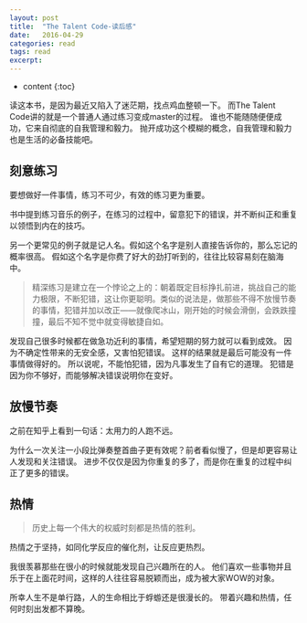 ```yaml
---
layout: post
title:  "The Talent Code-读后感"
date:   2016-04-29
categories: read
tags: read
excerpt: 
---
```

* content
{:toc}

读这本书，是因为最近又陷入了迷茫期，找点鸡血整顿一下。
而The Talent Code讲的就是一个普通人通过练习变成master的过程。
谁也不能随随便便成功，它来自彻底的自我管理和毅力。
抛开成功这个模糊的概念，自我管理和毅力也是生活的必备技能吧。

## 刻意练习

要想做好一件事情，练习不可少，有效的练习更为重要。

书中提到练习音乐的例子，在练习的过程中，留意犯下的错误，并不断纠正和重复以领悟到内在的技巧。

另一个更常见的例子就是记人名。假如这个名字是别人直接告诉你的，那么忘记的概率很高。
假如这个名字是你费了好大的劲打听到的，往往比较容易刻在脑海中。

> 精深练习是建立在一个悖论之上的：朝着既定目标挣扎前进，挑战自己的能力极限，不断犯错，这让你更聪明。类似的说法是，做那些不得不放慢节奏的事情，犯错并加以改正——就像爬冰山，刚开始的时候会滑倒，会跌跌撞撞，最后不知不觉中就变得敏捷自如。

发现自己很多时候都在做急功近利的事情，希望短期的努力就可以看到成效。
因为不确定性带来的无安全感，又害怕犯错误。
这样的结果就是最后可能没有一件事情做得好的。
所以说呢，不能怕犯错，因为凡事发生了自有它的道理。
犯错是因为你不够好，而能够解决错误说明你在变好。

## 放慢节奏

之前在知乎上看到一句话：太用力的人跑不远。

为什么一次关注一小段比弹奏整首曲子更有效呢？前者看似慢了，但是却更容易让人发现和关注错误。
进步不仅仅是因为你重复的多了，而是你在重复的过程中纠正了更多的错误。

## 热情

> 历史上每一个伟大的权威时刻都是热情的胜利。

热情之于坚持，如同化学反应的催化剂，让反应更热烈。

我很羡慕那些在很小的时候就能发现自己兴趣所在的人。
他们喜欢一些事物并且乐于在上面花时间，这样的人往往容易脱颖而出，成为被大家WOW的对象。

所幸人生不是单行路，人的生命相比于蜉蝣还是很漫长的。
带着兴趣和热情，任何时刻出发都不算晚。